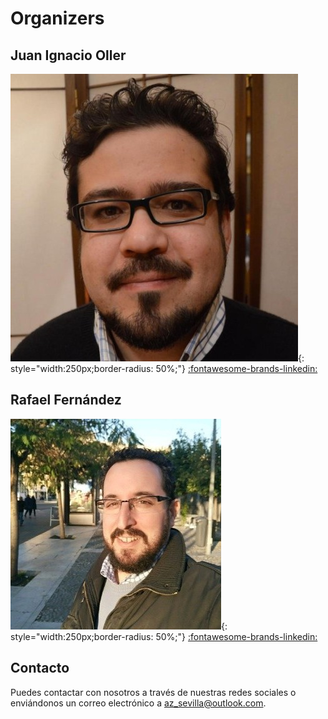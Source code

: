 # Organizers

## Juan Ignacio Oller

![Juan Ignacio](assets/nacho.png){: style="width:250px;border-radius: 50%;"}
[:fontawesome-brands-linkedin:](https://www.linkedin.com/in/jioller)


## Rafael Fernández 

![Rafael Fernández](assets/rafa.png){: style="width:250px;border-radius: 50%;"}
[:fontawesome-brands-linkedin:](https://www.linkedin.com/in/rafaelfernandezd/)




## Contacto

Puedes contactar con nosotros a través de nuestras redes sociales o enviándonos un correo electrónico a [az_sevilla@outlook.com](mailto:az_sevilla@outlook.com).


